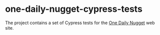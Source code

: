# one-daily-nugget-cypress-tests
The project contains a set of Cypress tests for the [One Daily Nugget](https://onedailynugget.com/) web site.


